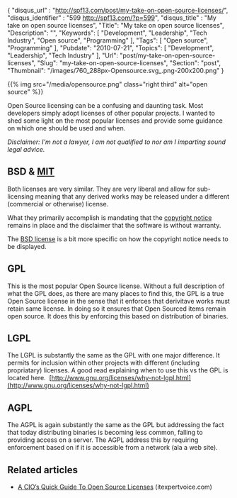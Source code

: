{
	"disqus_url" : "http://spf13.com/post/my-take-on-open-source-licenses/",
	"disqus_identifier" : "599 http://spf13.com/?p=599",
	"disqus_title" : "My take on open source licenses",
	"Title": "My take on open source licenses",
	"Description": "",
	"Keywords": [
		"Development",
		"Leadership",
		"Tech Industry",
		"Open source",
		"Programming"
	],
	"Tags": [
		"Open source",
		"Programming"
	],
	"Pubdate": "2010-07-21",
	"Topics": [
		"Development",
		"Leadership",
		"Tech Industry"
	],
	"Url": "post/my-take-on-open-source-licenses",
	"Slug": "my-take-on-open-source-licenses",
	"Section": "post",
	"Thumbnail": "/images/760_288px-Opensource.svg_.png-200x200.png"
}

{{% img src="/media/opensource.png" class="right third" alt="open source" %}}

Open Source licensing can be a confusing and daunting task. Most
developers simply adopt licenses of other popular projects. I wanted to
shed some light on the most popular licenses and provide some guidance
on which one should be used and when.

*Disclaimer: I’m not a lawyer, I am not qualified to nor am I imparting
sound legal advice.*

BSD & [MIT](http://en.wikipedia.org/wiki/MIT_License "MIT License")
-------------------------------------------------------------------

Both licenses are very similar. They are very liberal and allow for
sub-licensing meaning that any derived works may be released under a
different (commercial or otherwise) license.

What they primarily accomplish is mandating that the [copyright
notice](http://en.wikipedia.org/wiki/Copyright "Copyright") remains in
place and the disclaimer that the software is without warranty.

The [BSD
license](http://en.wikipedia.org/wiki/BSD_licenses "BSD licenses") is a
bit more specific on how the copyright notice needs to be displayed.

GPL
---

This is the most popular Open Source license. Without a full description
of what the GPL does, as there are many places to find this, the GPL is
a true Open Source license in the sense that it enforces that derivitave
works must retain same license. In doing so it ensures that Open Sourced
items remain open source. It does this by enforcing this based on
distribution of binaries.

LGPL
----

The LGPL is substantly the same as the GPL with one major difference. It
permits for inclusion within other projects with different (including
propriatary) licenses. A good read explaining when to use this vs the
GPL is located here. 
[http://www.gnu.org/licenses/why-not-lgpl.html](http://www.gnu.org/licenses/why-not-lgpl.html)

AGPL
----

The AGPL is again substantly the same as the GPL but addressing the fact
that today distributing binaries is becoming less common, falling to
providing access on a server. The AGPL address this by requiring
enforcement based on if it is accessible from a network (ala a web
site).

## Related articles
-   [A CIO’s Quick Guide To Open Source
    Licenses](http://itexpertvoice.com/home/a-cio%25e2%2580%2599s-quick-guide-to-open-source-licenses/)
    (itexpertvoice.com)

